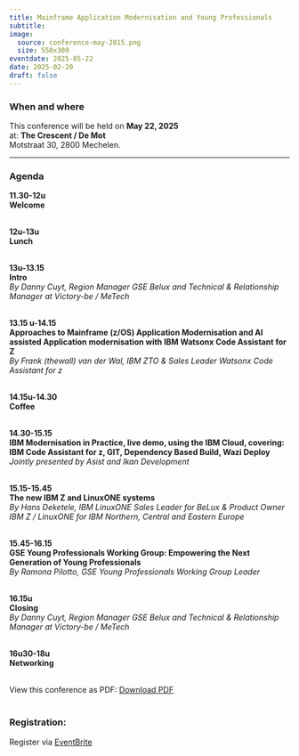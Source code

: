 ```yaml
---
title: Mainframe Application Modernisation and Young Professionals
subtitle: 
image:
  source: conference-may-2015.png
  size: 550x309
eventdate: 2025-05-22
date: 2025-02-20
draft: false
---
```


### When and where

This conference will be held on __May 22, 2025__  
at: __The Crescent / De Mot__  
Motstraat 30, 2800 Mechelen.

---

### Agenda

__11.30-12u__  
__Welcome__  
&nbsp;  

__12u-13u__  
__Lunch__  
&nbsp;  

__13u-13.15__  
__Intro__  
*By Danny Cuyt, Region Manager GSE Belux and Technical & Relationship Manager at Victory-be / MeTech*  
&nbsp;  

__13.15 u-14.15__  
__Approaches to Mainframe (z/OS) Application Modernisation and AI assisted Application modernisation with IBM Watsonx Code Assistant for Z__  
*By Frank (thewall) van der Wal, IBM ZTO & Sales Leader Watsonx Code Assistant for z*  
&nbsp;  

__14.15u-14.30__  
__Coffee__  
&nbsp;  

__14.30-15.15__  
__IBM Modernisation in Practice, live demo, using the IBM Cloud, covering: IBM Code Assistant for z, GIT, Dependency Based Build, Wazi Deploy__  
*Jointly presented by Asist and Ikan Development*  
&nbsp;  

__15.15-15.45__  
__The new IBM Z and LinuxONE systems__  
*By Hans Deketele, IBM LinuxONE Sales Leader for BeLux & Product Owner IBM Z / LinuxONE for IBM Northern, Central and Eastern Europe*  
&nbsp;  

__15.45-16.15__  
__GSE Young Professionals Working Group: Empowering the Next Generation of Young Professionals__  
*By Ramona Pilotto, GSE Young Professionals Working Group Leader*  
&nbsp;  

__16.15u__  
__Closing__  
*By Danny Cuyt, Region Manager GSE Belux and Technical & Relationship Manager at Victory-be / MeTech*  
&nbsp;  

__16u30-18u__  
__Networking__  
&nbsp;  

View this conference as PDF: [Download PDF](/downloads/gse-conference-may-2025.pdf)  
&nbsp;  

### Registration:
Register via [EventBrite](https://www.eventbrite.com/e/gse-conference-mainframe-application-modernisation-and-young-professionals-tickets-1256294934969)  
&nbsp;  
